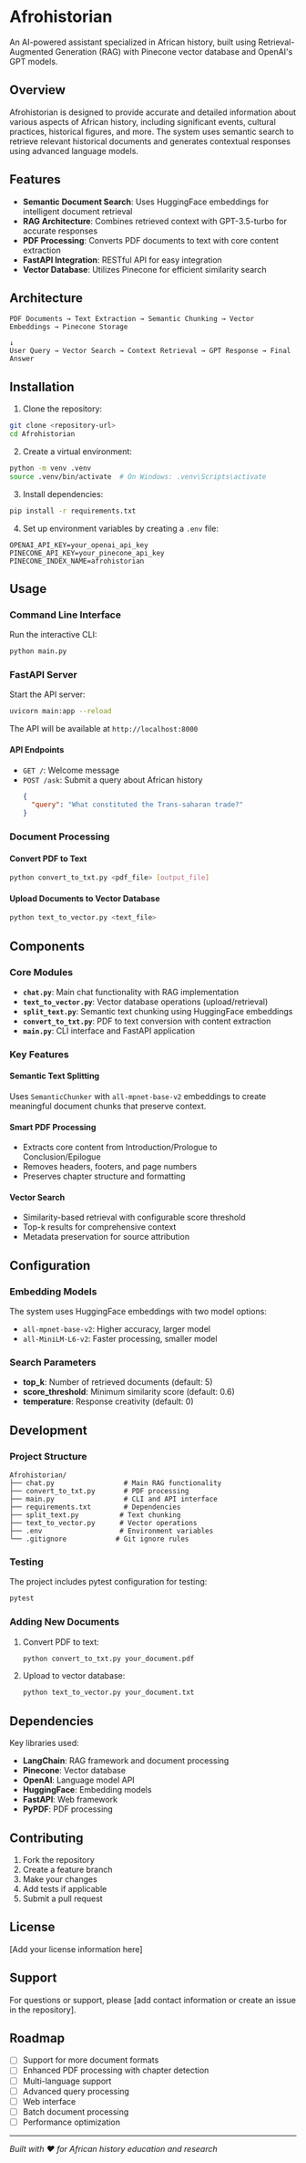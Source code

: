 # Afrohistorian

An AI-powered assistant specialized in African history, built using Retrieval-Augmented Generation (RAG) with Pinecone vector database and OpenAI's GPT models.

## Overview

Afrohistorian is designed to provide accurate and detailed information about various aspects of African history, including significant events, cultural practices, historical figures, and more. The system uses semantic search to retrieve relevant historical documents and generates contextual responses using advanced language models.

## Features

- **Semantic Document Search**: Uses HuggingFace embeddings for intelligent document retrieval
- **RAG Architecture**: Combines retrieved context with GPT-3.5-turbo for accurate responses
- **PDF Processing**: Converts PDF documents to text with core content extraction
- **FastAPI Integration**: RESTful API for easy integration
- **Vector Database**: Utilizes Pinecone for efficient similarity search

## Architecture

```
PDF Documents → Text Extraction → Semantic Chunking → Vector Embeddings → Pinecone Storage
                                                                              ↓
User Query → Vector Search → Context Retrieval → GPT Response → Final Answer
```

## Installation

1. Clone the repository:
```bash
git clone <repository-url>
cd Afrohistorian
```

2. Create a virtual environment:
```bash
python -m venv .venv
source .venv/bin/activate  # On Windows: .venv\Scripts\activate
```

3. Install dependencies:
```bash
pip install -r requirements.txt
```

4. Set up environment variables by creating a `.env` file:
```env
OPENAI_API_KEY=your_openai_api_key
PINECONE_API_KEY=your_pinecone_api_key
PINECONE_INDEX_NAME=afrohistorian
```

## Usage

### Command Line Interface

Run the interactive CLI:
```bash
python main.py
```

### FastAPI Server

Start the API server:
```bash
uvicorn main:app --reload
```

The API will be available at `http://localhost:8000`

#### API Endpoints

- `GET /`: Welcome message
- `POST /ask`: Submit a query about African history
  ```json
  {
    "query": "What constituted the Trans-saharan trade?"
  }
  ```

### Document Processing

#### Convert PDF to Text
```bash
python convert_to_txt.py <pdf_file> [output_file]
```

#### Upload Documents to Vector Database
```bash
python text_to_vector.py <text_file>
```

## Components

### Core Modules

- **`chat.py`**: Main chat functionality with RAG implementation
- **`text_to_vector.py`**: Vector database operations (upload/retrieval)
- **`split_text.py`**: Semantic text chunking using HuggingFace embeddings
- **`convert_to_txt.py`**: PDF to text conversion with content extraction
- **`main.py`**: CLI interface and FastAPI application

### Key Features

#### Semantic Text Splitting
Uses `SemanticChunker` with `all-mpnet-base-v2` embeddings to create meaningful document chunks that preserve context.

#### Smart PDF Processing
- Extracts core content from Introduction/Prologue to Conclusion/Epilogue
- Removes headers, footers, and page numbers
- Preserves chapter structure and formatting

#### Vector Search
- Similarity-based retrieval with configurable score threshold
- Top-k results for comprehensive context
- Metadata preservation for source attribution

## Configuration

### Embedding Models
The system uses HuggingFace embeddings with two model options:
- `all-mpnet-base-v2`: Higher accuracy, larger model
- `all-MiniLM-L6-v2`: Faster processing, smaller model

### Search Parameters
- **top_k**: Number of retrieved documents (default: 5)
- **score_threshold**: Minimum similarity score (default: 0.6)
- **temperature**: Response creativity (default: 0)

## Development

### Project Structure
```
Afrohistorian/
├── chat.py                 # Main RAG functionality
├── convert_to_txt.py       # PDF processing
├── main.py                 # CLI and API interface
├── requirements.txt        # Dependencies
├── split_text.py          # Text chunking
├── text_to_vector.py      # Vector operations
├── .env                   # Environment variables
└── .gitignore            # Git ignore rules
```

### Testing

The project includes pytest configuration for testing:
```bash
pytest
```

### Adding New Documents

1. Convert PDF to text:
   ```bash
   python convert_to_txt.py your_document.pdf
   ```

2. Upload to vector database:
   ```bash
   python text_to_vector.py your_document.txt
   ```

## Dependencies

Key libraries used:
- **LangChain**: RAG framework and document processing
- **Pinecone**: Vector database
- **OpenAI**: Language model API
- **HuggingFace**: Embedding models
- **FastAPI**: Web framework
- **PyPDF**: PDF processing

## Contributing

1. Fork the repository
2. Create a feature branch
3. Make your changes
4. Add tests if applicable
5. Submit a pull request

## License

[Add your license information here]

## Support

For questions or support, please [add contact information or create an issue in the repository].

## Roadmap

- [ ] Support for more document formats
- [ ] Enhanced PDF processing with chapter detection
- [ ] Multi-language support
- [ ] Advanced query processing
- [ ] Web interface
- [ ] Batch document processing
- [ ] Performance optimization

---

*Built with ❤️ for African history education and research*
